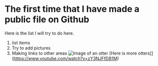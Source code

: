 # The first time that I have made a public file on Github
Here is the list I will try to do here.
1. list items
2. Try to add pictures
3. Making links to other areas
![Image of an otter](https://ottertalker.files.wordpress.com/2017/04/otter.jpg)
[Here is more otters]](https://www.youtube.com/watch?v=zY3NJFfDB1M)
